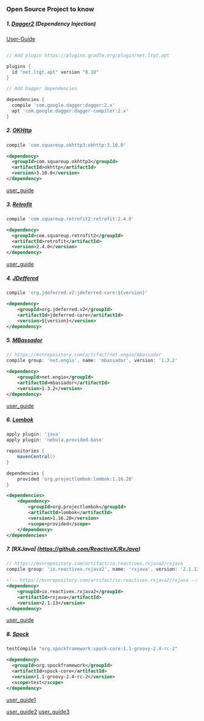 ### Open Source Project to know

##### 1. [Dagger2](https://google.github.io/dagger/) (Dependency Injection)
[User-Guide](https://google.github.io/dagger/users-guide)

```groovy

// Add plugin https://plugins.gradle.org/plugin/net.ltgt.apt

plugins {
  id "net.ltgt.apt" version "0.10"
}

// Add Dagger dependencies

dependencies {
  compile 'com.google.dagger:dagger:2.x'
  apt 'com.google.dagger:dagger-compiler:2.x'
}

```



##### 2. [OKHttp](http://square.github.io/okhttp/)
```gradle
compile 'com.squareup.okhttp3:okhttp:3.10.0'

```

```xml
<dependency>
  <groupId>com.squareup.okhttp3</groupId>
  <artifactId>okhttp</artifactId>
  <version>3.10.0</version>
</dependency>
```

[user_guide](http://www.baeldung.com/guide-to-okhttp)

##### 3. [Retrofit](http://square.github.io/retrofit/)

```groovy
compile 'com.squareup.retrofit2:retrofit:2.4.0'
```

```xml
<dependency>
  <groupId>com.squareup.retrofit2</groupId>
  <artifactId>retrofit</artifactId>
  <version>2.4.0</version>
</dependency>
```
[user_guide](http://www.vogella.com/tutorials/Retrofit/article.html)


##### 4. [JDeffered](http://jdeferred.org/)


```groovy
compile 'org.jdeferred.v2:jdeferred-core:${version}'
```

```xml
<dependency>
    <groupId>org.jdeferred.v2</groupId>
    <artifactId>jdeferred-core</artifactId>
    <version>${version}</version>
</dependency>
```

##### 5. [MBassador](https://github.com/bennidi/mbassador/wiki)

```groovy
// https://mvnrepository.com/artifact/net.engio/mbassador
compile group: 'net.engio', name: 'mbassador', version: '1.3.2'

```

```xml
<dependency>
    <groupId>net.engio</groupId>
    <artifactId>mbassador</artifactId>
    <version>1.3.2</version>
</dependency>
```

[user_guide](http://www.baeldung.com/mbassador)

##### 6. [Lombok](http://jnb.ociweb.com/jnb/jnbJan2010.html)

```groovy
apply plugin: 'java'
apply plugin: 'nebula.provided-base'

repositories {
	mavenCentral()
}

dependencies {
	provided 'org.projectlombok:lombok:1.16.20'
}
```

```xml
<dependencies>
	<dependency>
		<groupId>org.projectlombok</groupId>
		<artifactId>lombok</artifactId>
		<version>1.16.20</version>
		<scope>provided</scope>
	</dependency>
</dependencies>
```

##### 7. [RXJava] (https://github.com/ReactiveX/RxJava)

```groovy
// https://mvnrepository.com/artifact/io.reactivex.rxjava2/rxjava
compile group: 'io.reactivex.rxjava2', name: 'rxjava', version: '2.1.13'

```

```xml
<!-- https://mvnrepository.com/artifact/io.reactivex.rxjava2/rxjava -->
<dependency>
    <groupId>io.reactivex.rxjava2</groupId>
    <artifactId>rxjava</artifactId>
    <version>2.1.13</version>
</dependency>

```

[user_guide](http://www.vogella.com/tutorials/RxJava/article.html)


##### 8. [Spock](http://spockframework.org/)

```groovy
testCompile "org.spockframework:spock-core:1.1-groovy-2.4-rc-2"
```

```xml
<dependency>
  <groupId>org.spockframework</groupId>
  <artifactId>spock-core</artifactId>
  <version>1.1-groovy-2.4-rc-2</version>
  <scope>test</scope>
</dependency>
```

[user_guide1](http://thejavatar.com/testing-with-spock/#more-71)

[user_guide2](http://www.baeldung.com/groovy-spock)
[user_guide3](https://examples.javacodegeeks.com/core-java/spock-tutorial-beginners/)
